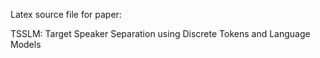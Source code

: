 Latex source file for paper:

TSSLM: Target Speaker Separation using Discrete Tokens and Language Models